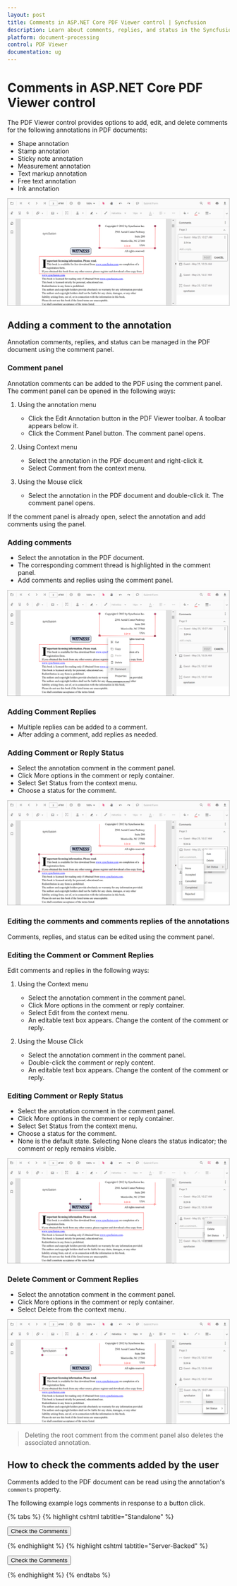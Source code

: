 ```yaml
---
layout: post
title: Comments in ASP.NET Core PDF Viewer control | Syncfusion
description: Learn about comments, replies, and status in the Syncfusion ASP.NET Core PDF Viewer control (Essential JS 2).
platform: document-processing
control: PDF Viewer
documentation: ug
---
```


# Comments in ASP.NET Core PDF Viewer control

The PDF Viewer control provides options to add, edit, and delete comments for the following annotations in PDF documents:

* Shape annotation
* Stamp annotation
* Sticky note annotation
* Measurement annotation
* Text markup annotation
* Free text annotation
* Ink annotation

![Comment panel overview](../images/commentannot.png)

## Adding a comment to the annotation

Annotation comments, replies, and status can be managed in the PDF document using the comment panel.

### Comment panel

Annotation comments can be added to the PDF using the comment panel. The comment panel can be opened in the following ways:

1. Using the annotation menu

    * Click the Edit Annotation button in the PDF Viewer toolbar. A toolbar appears below it.
    * Click the Comment Panel button. The comment panel opens.

2. Using Context menu

    * Select the annotation in the PDF document and right-click it.
    * Select Comment from the context menu.

3. Using the Mouse click

    * Select the annotation in the PDF document and double-click it. The comment panel opens.

If the comment panel is already open, select the annotation and add comments using the panel.

### Adding comments

* Select the annotation in the PDF document.
* The corresponding comment thread is highlighted in the comment panel.
* Add comments and replies using the comment panel.

![Adding comments to a sticky note annotation](../images/stickycomment.png)

### Adding Comment Replies

* Multiple replies can be added to a comment.
* After adding a comment, add replies as needed.

### Adding Comment or Reply Status

* Select the annotation comment in the comment panel.
* Click More options in the comment or reply container.
* Select Set Status from the context menu.
* Choose a status for the comment.

![Set status for a comment](../images/commentstatus.png)

### Editing the comments and comments replies of the annotations

Comments, replies, and status can be edited using the comment panel.

### Editing the Comment or Comment Replies

Edit comments and replies in the following ways:

1. Using the Context menu

    * Select the annotation comment in the comment panel.
    * Click More options in the comment or reply container.
    * Select Edit from the context menu.
    * An editable text box appears. Change the content of the comment or reply.

2. Using the Mouse Click

    * Select the annotation comment in the comment panel.
    * Double-click the comment or reply content.
    * An editable text box appears. Change the content of the comment or reply.

### Editing Comment or Reply Status

* Select the annotation comment in the comment panel.
* Click More options in the comment or reply container.
* Select Set Status from the context menu.
* Choose a status for the comment.
* None is the default state. Selecting None clears the status indicator; the comment or reply remains visible.

![Edit comments and replies](../images/commentsedit.png)

### Delete Comment or Comment Replies

* Select the annotation comment in the comment panel.
* Click More options in the comment or reply container.
* Select Delete from the context menu.

![Delete comments or replies](../images/commentsdelete.png)

>Deleting the root comment from the comment panel also deletes the associated annotation.

## How to check the comments added by the user

Comments added to the PDF document can be read using the annotation's `comments` property.

The following example logs comments in response to a button click.

{% tabs %}
{% highlight cshtml tabtitle="Standalone" %}

<!--Element to check the comments added in the PDF document.-->
<button id="check" onclick="checkComments()">Check the Comments</button>
<div class="text-center">
    <ejs-pdfviewer id="pdfviewer" 
                   style="height:600px" 
                   documentPath="https://cdn.syncfusion.com/content/pdf/pdf-succinctly.pdf" 
                   enableTextSelection="true">
    </ejs-pdfviewer>
</div>

<script>
    function checkComments() {
        var pdfviewer = document.getElementById('pdfviewer').ej2_instances[0];
        var annotationCollections = pdfviewer.annotationCollection;
        for (var x = 0; x < annotationCollections.length; x++) {
          //Prints the annotation id in the console window.
          console.log("annotation Id : " +annotationCollections[x].annotationId);
          var comments = annotationCollections[x].comments;
          for (var y = 0; y < comments.length; y++) {
            var comment = comments[y];
            //Prints the PDF document's comments in the console window.
            console.log("comment" + "[" + y + "] :" + comment.note);
          }
          var note = annotationCollections[x].note;
          console.log("note : " + note);
        }
    }
</script>

{% endhighlight %}
{% highlight cshtml tabtitle="Server-Backed" %}

<!--Element to check the comments added in the PDF document.-->
<button id="check" onclick="checkComments()">Check the Comments</button>
<div class="text-center">
    <ejs-pdfviewer id="pdfviewer" 
                   style="height:600px" 
                   serviceUrl="/api/PdfViewer"
                   documentPath="https://cdn.syncfusion.com/content/pdf/pdf-succinctly.pdf" 
                   enableTextSelection="true">
    </ejs-pdfviewer>
</div>

<script>
    function checkComments() {
        var pdfviewer = document.getElementById('pdfviewer').ej2_instances[0];
        var annotationCollections = pdfviewer.annotationCollection;
        for (var x = 0; x < annotationCollections.length; x++) {
          //Prints the annotation id in the console window.
          console.log("annotation Id : " +annotationCollections[x].annotationId);
          var comments = annotationCollections[x].comments;
          for (var y = 0; y < comments.length; y++) {
            var comment = comments[y];
            //Prints the PDF document's comments in the console window.
            console.log("comment" + "[" + y + "] :" + comment.note);
          }
          var note = annotationCollections[x].note;
          console.log("note : " + note);
        }
    }
</script>

{% endhighlight %}
{% endtabs %}